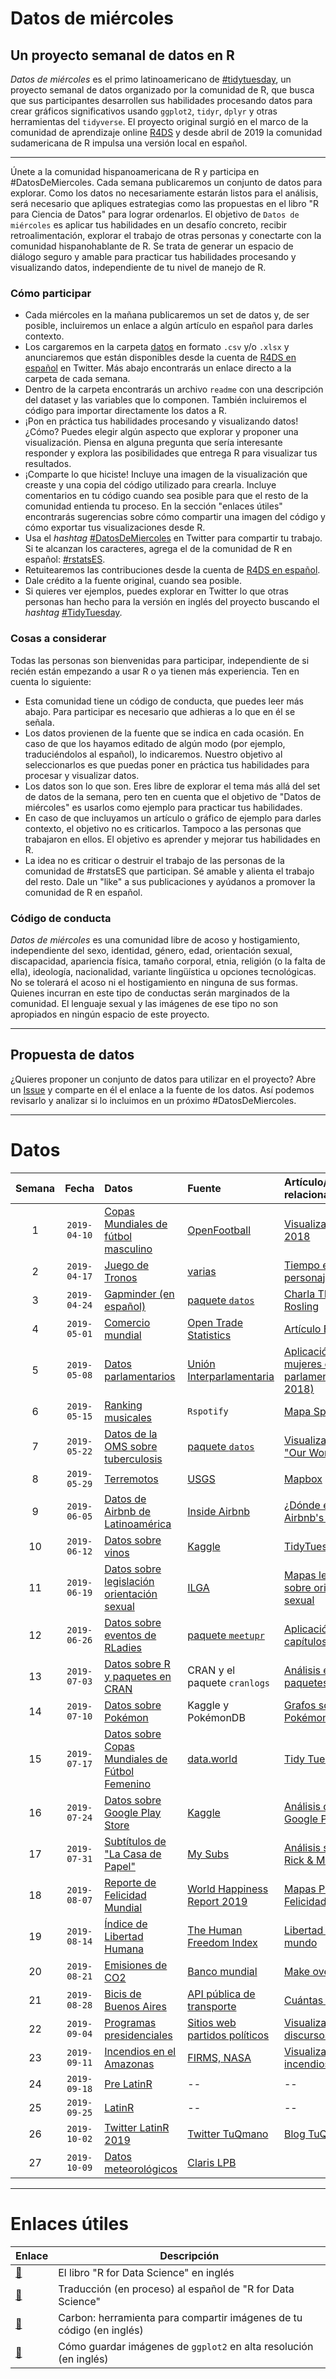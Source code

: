 # Datos de miércoles

## Un proyecto semanal de datos en R

_Datos de miércoles_ es el primo latinoamericano de [#tidytuesday](https://github.com/rfordatascience/tidytuesday), un proyecto  semanal de datos organizado por la comunidad de R, que busca que sus participantes desarrollen sus habilidades procesando datos para crear gráficos significativos usando `ggplot2`, `tidyr`, `dplyr` y otras herramientas del `tidyverse`. El proyecto original surgió en el marco de la comunidad de aprendizaje online [R4DS](https://www.rfordatasci.com/) y desde abril de 2019 la comunidad sudamericana de R impulsa una versión local en español.  

***

Únete a la comunidad hispanoamericana de R y participa en #DatosDeMiercoles. Cada semana publicaremos un conjunto de datos para explorar. Como los datos no necesariamente estarán listos para el análisis, será necesario que apliques estrategias como las propuestas en el libro "R para Ciencia de Datos" para lograr ordenarlos. El objetivo de `Datos de miércoles` es aplicar tus habilidades en un desafío concreto, recibir retroalimentación, explorar el trabajo de otras personas y conectarte con la comunidad hispanohablante de R. Se trata de generar un espacio de diálogo seguro y amable para practicar tus habilidades procesando y visualizando datos, independiente de tu nivel de manejo de R.


### Cómo participar

* Cada miércoles en la mañana publicaremos un set de datos y, de ser posible, incluiremos un enlace a algún artículo en español para darles contexto.
* Los cargaremos en la carpeta [datos](https://github.com/cienciadedatos/datos-de-miercoles/tree/master/datos) en formato `.csv` y/o `.xlsx` y anunciaremos que están disponibles desde la cuenta de [R4DS en español](https://twitter.com/r4ds_es) en Twitter. Más abajo encontrarás un enlace directo a la carpeta de cada semana.
* Dentro de la carpeta encontrarás un archivo `readme` con una descripción del dataset y las variables que lo componen. También incluiremos el código para importar directamente los datos a R.
* ¡Pon en práctica tus habilidades procesando y visualizando datos! ¿Cómo? Puedes elegir algún aspecto que explorar y proponer una visualización. Piensa en alguna pregunta que sería interesante responder y explora las posibilidades que entrega R para visualizar tus resultados.
* ¡Comparte lo que hiciste! Incluye una imagen de la visualización que creaste y una copia del código utilizado para crearla. Incluye comentarios en tu código cuando sea posible para que el resto de la comunidad entienda tu proceso. En la sección "enlaces útiles" encontrarás sugerencias sobre cómo compartir una imagen del código y cómo exportar tus visualizaciones desde R.
* Usa el _hashtag_ [#DatosDeMiercoles](https://twitter.com/search?q=%23DatosDeMiercoles) en Twitter para compartir tu trabajo. Si te alcanzan los caracteres, agrega el de la comunidad de R en español: [#rstatsES](https://twitter.com/search?q=%23rstatsES).
* Retuitearemos las contribuciones desde la cuenta de [R4DS en español](https://twitter.com/r4ds_es).
* Dale crédito a la fuente original, cuando sea posible.
* Si quieres ver ejemplos, puedes explorar en Twitter lo que otras personas han hecho para la versión en inglés del proyecto buscando el _hashtag_ [#TidyTuesday](https://twitter.com/search?q=%23TidyTuesday).


### Cosas a considerar

Todas las personas son bienvenidas para participar, independiente de si recién están empezando a usar R o ya tienen más experiencia. Ten en cuenta lo siguiente:

* Esta comunidad tiene un código de conducta, que puedes leer más abajo. Para participar es necesario que adhieras a lo que en él se señala.
* Los datos provienen de la fuente que se indica en cada ocasión. En caso de que los hayamos editado de algún modo (por ejemplo, traduciéndolos al español), lo indicaremos. Nuestro objetivo al seleccionarlos es que puedas poner en práctica tus habilidades para procesar y visualizar datos.
* Los datos son lo que son. Eres libre de explorar el tema más allá del set de datos de la semana, pero ten en cuenta que el objetivo de "Datos de miércoles" es usarlos como ejemplo para practicar tus habilidades.
* En caso de que incluyamos un artículo o gráfico de ejemplo para darles contexto, el objetivo no es criticarlos. Tampoco a las personas que trabajaron en ellos. El objetivo es aprender y mejorar tus habilidades en R.
* La idea no es criticar o destruir el trabajo de las personas de la comunidad de #rstatsES que participan. Sé amable y alienta el trabajo del resto. Dale un "like" a sus publicaciones y ayúdanos a promover la comunidad de R en español.


### Código de conducta
_Datos de miércoles_ es una comunidad libre de acoso y hostigamiento, independiente del sexo, identidad, género, edad, orientación sexual, discapacidad, apariencia física, tamaño corporal, etnia, religión (o la falta de ella), ideología, nacionalidad, variante lingüística u opciones tecnológicas. No se tolerará el acoso ni el hostigamiento en ninguna de sus formas. Quienes incurran en este tipo de conductas serán marginados de la comunidad. El lenguaje sexual y las imágenes de ese tipo no son apropiados en ningún espacio de este proyecto.

***

## Propuesta de datos
¿Quieres proponer un conjunto de datos para utilizar en el proyecto? Abre un [Issue](https://github.com/cienciadedatos/datos-de-miercoles/issues) y comparte en él el enlace a la fuente de los datos. Así podemos revisarlo y analizar si lo incluimos en un próximo #DatosDeMiercoles.

***

# Datos
| Semana | Fecha | Datos | Fuente | Artículo/visualización relacionada
| :---: | :---: | :--- | :--- | :---|
| 1 | `2019-04-10` |[Copas Mundiales de fútbol masculino](https://github.com/cienciadedatos/datos-de-miercoles/tree/master/datos/2019/2019-04-10)|[OpenFootball](https://github.com/openfootball/world-cup) |[Visualizaciones Rusia 2018](https://www.mundodeportivo.com/md/futbol/estadisticas-mundial/grupoa/index.html) |
| 2 | `2019-04-17` | [Juego de Tronos](https://github.com/cienciadedatos/datos-de-miercoles/tree/master/datos/2019/2019-04-17) | [varias](https://github.com/cienciadedatos/datos-de-miercoles/tree/master/datos/2019/2019-04-17#fuente-original-y-adaptaci%C3%B3n) | [Tiempo en pantalla personajes](https://www.xataka.com/cine-y-tv/este-fantastico-grafico-muestra-que-personajes-de-juego-de-tronos-aparecen-mas-en-pantalla) |
| 3 | `2019-04-24` | [Gapminder (en español)](https://github.com/cienciadedatos/datos-de-miercoles/tree/master/datos/2019/2019-04-24) | [paquete `datos`](https://github.com/cienciadedatos/datos)|[Charla TED de Hans Rosling](https://www.ted.com/talks/hans_rosling_shows_the_best_stats_you_ve_ever_seen) |
| 4 | `2019-05-01` | [Comercio mundial](https://github.com/cienciadedatos/datos-de-miercoles/tree/master/datos/2019/2019-05-01) | [Open Trade Statistics](https://tradestatistics.io/) | [Artículo El País](https://elpais.com/internacional/2017/05/19/america/1495207746_872725.html)|
| 5 | `2019-05-08` | [Datos parlamentarios](https://github.com/cienciadedatos/datos-de-miercoles/tree/master/datos/2019/2019-05-08) | [Unión Interparlamentaria](https://data.ipu.org) | [Aplicación Shiny: mujeres en el parlamento (2000 - 2018)](https://calcita.shinyapps.io/women_in_politics)|
| 6 | `2019-05-15` | [Ranking musicales](https://github.com/cienciadedatos/datos-de-miercoles/tree/master/datos/2019/2019-05-15)| `Rspotify` | [Mapa Spotify](https://spotifymaps.github.io/musicalcities/)|
| 7 | `2019-05-22` | [Datos de la OMS sobre tuberculosis](https://github.com/cienciadedatos/datos-de-miercoles/tree/master/datos/2019/2019-05-22) | [paquete `datos`](https://cienciadedatos.github.io/datos) | [Visualizaciones de "Our World in Data"](https://ourworldindata.org/grapher/tuberculosis-death-rates?time=1990..2017)|
| 8 | `2019-05-29` | [Terremotos](https://github.com/cienciadedatos/datos-de-miercoles/tree/master/datos/2019/2019-05-29) | [USGS](https://earthquake.usgs.gov/earthquakes/) | [Mapbox](https://labs.mapbox.com/bites/00267/) |
| 9 | `2019-06-05` | [Datos de Airbnb de Latinoamérica](https://github.com/cienciadedatos/datos-de-miercoles/tree/master/datos/2019/2019-06-05)  | [Inside Airbnb](http://insideairbnb.com/get-the-data.html)| [¿Dónde están los Airbnb's en CDMX?](https://medium.com/@datavizero/d%C3%B3nde-est%C3%A1n-los-airbnbs-en-la-cdmx-ffc5c3f69d7b)|
| 10 | `2019-06-12` | [Datos sobre vinos](https://github.com/cienciadedatos/datos-de-miercoles/tree/master/datos/2019/2019-06-12) | [Kaggle](https://www.kaggle.com/zynicide/wine-reviews) | [TidyTuesday](https://twitter.com/search?l=&q=wine%20%23tidytuesday%20since%3A2019-05-28%20until%3A2019-06-04&src=typd)|
| 11 | `2019-06-19` | [Datos sobre legislación orientación sexual](https://github.com/cienciadedatos/datos-de-miercoles/tree/master/datos/2019/2019-06-19) | [ILGA](https://ilga.org/es) | [Mapas legislación sobre orientación sexual](https://ilga.org/es/mapas-legislacion-sobre-orientacion-sexual)|
| 12 | `2019-06-26` | [Datos sobre eventos de RLadies](https://github.com/cienciadedatos/datos-de-miercoles/tree/master/datos/2019/2019-06-26) | [paquete `meetupr`](https://github.com/rladies/meetupr) | [Aplicación Shiny: capítulos de RLadies](https://gqueiroz.shinyapps.io/rshinylady/)
| 13 | `2019-07-03` | [Datos sobre R y paquetes en CRAN](https://github.com/cienciadedatos/datos-de-miercoles/tree/master/datos/2019/2019-07-03) |CRAN y el paquete `cranlogs`| [Análisis evolución de paquetes en CRAN](http://sedici.unlp.edu.ar/bitstream/handle/10915/72540/Resumen.pdf-PDFA.pdf?sequence=1&isAllowed=y)
| 14 | `2019-07-10` | [Datos sobre Pokémon](https://github.com/cienciadedatos/datos-de-miercoles/tree/master/datos/2019/2019-07-10) |Kaggle y PokémonDB| [Grafos sobre Pokémon](http://rpubs.com/jboscomendoza/redes-relacionales-con-r-tipos-de-pokemon) |
| 15 | `2019-07-17` | [Datos sobre Copas Mundiales de Fútbol Femenino](https://github.com/cienciadedatos/datos-de-miercoles/tree/master/datos/2019/2019-07-17) | [data.world](https://data.world/sportsvizsunday/womens-world-cup-data) | [Tidy Tuesday](https://twitter.com/search?q=worldcup%20%23tidytuesday%20since%3A2019-07-09%20until%3A2019-07-15&src=typd)
| 16 | `2019-07-24` | [Datos sobre Google Play Store](https://github.com/cienciadedatos/datos-de-miercoles/tree/master/datos/2019/2019-07-24) | [Kaggle](https://www.kaggle.com/lava18/google-play-store-apps#googleplaystore.csv) | [Análisis datos de Google Play Store](https://nycdatascience.com/blog/student-works/web-scraping/analysis-of-apps-in-the-google-play-store/)
| 17 | `2019-07-31` | [Subtítulos de "La Casa de Papel"](https://github.com/cienciadedatos/datos-de-miercoles/tree/master/datos/2019/2019-07-31) | [My Subs](https://my-subs.com/versions-2402-1-1-la-casa-de-papel-subtitles) | [Análisis subtítulos Rick & Morty](https://pacha.hk/blog/2017/10/13/rick-and-morty-and-tidy-data-principles-part-1/)
| 18 | `2019-08-07` | [Reporte de Felicidad Mundial](https://github.com/cienciadedatos/datos-de-miercoles/tree/master/datos/2019/2019-08-07) | [World Happiness Report 2019](https://worldhappiness.report/ed/2019/) | [Mapas Puntaje de Felicidad](https://datosmacro.expansion.com/demografia/indice-felicidad)|
| 19 | `2019-08-14` | [Índice de Libertad Humana](https://github.com/cienciadedatos/datos-de-miercoles/tree/master/datos/2019/2019-08-14) | [The Human Freedom Index](https://www.cato.org/human-freedom-index-new) | [Libertad Humana en el mundo](https://imco.org.mx/temas/indice-libertad-mundo-2019-via-freedom-house/) |
| 20 | `2019-08-21` | [Emisiones de CO2](https://github.com/cienciadedatos/datos-de-miercoles/tree/master/datos/2019/2019-08-21) | [Banco mundial](https://data.world/makeovermonday/2019w22) | [Make over Monday](https://www.makeovermonday.co.uk/week-22-2019/) |
| 21 | `2019-08-28` | [Bicis de Buenos Aires](https://github.com/cienciadedatos/datos-de-miercoles/tree/master/datos/2019/2019-08-28) | [API pública de transporte](https://www.buenosaires.gob.ar/desarrollourbano/transporte/apitransporte) |  [Cuántas bicis hay](https://twitter.com/d_olivaw/status/1154856629533384704) |
| 22 | `2019-09-04` | [Programas presidenciales](https://github.com/cienciadedatos/datos-de-miercoles/tree/master/datos/2019/2019-09-04) | [Sitios web partidos políticos](https://github.com/rivaquiroga/programas-presidenciales-2019) | [Visualizaciones de discursos políticos](https://medium.com/jsk-class-of-2018/counting-words-in-sotu-speeches-f6ca32d0e87) |
| 23 | `2019-09-11` | [Incendios en el Amazonas](https://github.com/cienciadedatos/datos-de-miercoles/tree/master/datos/2019/2019-09-11) | [FIRMS, NASA](https://firms.modaps.eosdis.nasa.gov/download/) | [Visualizaciones incendios](https://es.mongabay.com/2019/08/prayforamazonas-imagenes-satelitales/) | 
| 24 | `2019-09-18` | [Pre LatinR](https://github.com/cienciadedatos/datos-de-miercoles/tree/master/datos/2019/2019-09-18) | -- | -- | 
| 25 | `2019-09-25` | [LatinR](https://github.com/cienciadedatos/datos-de-miercoles/tree/master/datos/2019/2019-09-25) | -- | -- | 
| 26 | `2019-10-02` | [Twitter LatinR 2019](https://github.com/cienciadedatos/datos-de-miercoles/tree/master/datos/2019/2019-10-02) | [Twitter TuQmano](https://twitter.com/TuQmano/status/1178987469083217925) | [Blog TuQmano](https://tuqmano.github.io/2019/09/30/latinr2019-ha-muerto-que-viva-latinr2020/) | 
| 27 | `2019-10-09` | [Datos meteorológicos](https://github.com/cienciadedatos/datos-de-miercoles/tree/master/datos/2019/2019-10-09) |  [Claris LPB](http://www.cima.fcen.uba.ar/ClarisLPB/) | | 

***

# Enlaces útiles

| Enlace | Descripción |
| --- | --- |
| [:link:](http://r4ds.had.co.nz/) | El libro "R for Data Science" en inglés |
| [:link:](http://es.r4ds.hadley.nz/) | Traducción (en proceso) al español de "R for Data Science" |
| [:link:](https://carbon.now.sh/) | Carbon: herramienta para compartir imágenes de tu código (en inglés) |
| [:link:](http://ggplot2.tidyverse.org/reference/ggsave.html) | Cómo guardar imágenes de `ggplot2` en alta resolución (en inglés) |

